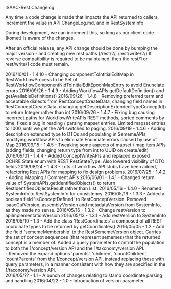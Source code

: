ISAAC-Rest Changelog 

Any time a code change is made that impacts the API returned to callers, increment the value in API ChangeLog.md, and in RestSystemInfo

During development, we can increment this, so long as our client code (komet) is aware of the changes.

After an official release, any API change should be done by bumping the major version - and creating new rest paths (/rest/2/, /rest/write/2/)
If reverse compatibility is required to be maintained, then the rest/1 or rest/write/1 code must remain.

2016/10/01 - 1.4.10 - Changing componentToIntitialEditMap in RestWorkflowProcess to be Set of RestWorkflowComponentNidToInitialEditEpochMapEntry to avoid Enunciate errors
2016/09/26 - 1.4.9 - Adding WorkflowAPIs getDefaultDefinition() and getAvailableDefinitions()
2016/09/26 - 1.4.8 - Removing preferred term and acceptable dialects from RestConceptCreateData, changing field names in RestConceptCreateData, changing getDescriptionExtendedTypeConceptId() to return Integer rather than int 
2016/09/26 - 1.4.7 - Fixing bug causing incorrect paths for WorkflowWriteAPIs REST methods, sorted comments by time, fixed a bug in reading / parsing
	mapset entries.  Limited mapset entries to 1000, until we get the API switched to paging.
2016/09/19 - 1.4.6 - Adding description extended type to DTOs and populating in SememeAPIs, modifying workflow APIs to eliminate Enunciate errors caused by use of Map
2016/09/15 - 1.4.5 - Tweaking some aspects of mapset / map item APIs (adding fields, changing return type from int to UUID on create/edit)
2016/09/01 - 1.4.4 - Added ConceptWriteAPIs and replaced exposed OCHRE State enum with REST RestStateType. Also lowered visibility of DTO fields
2016/08/24 - 1.4.3 - Lots of workflow API stubs have been added, refactoring Rest APIs for mapping to fix design problems.
2016/07/25 - 1.4.2 - Adding Mapping / Comment APIs
2016/06/01 - 1.4.1 - Changed return value of SystemAPIs.getIdentifiedObjects() to return RestIdentifiedObjectsResult rather than List<Object>.
2016/05/16 - 1.4.0 - Renamed SystemInfo to RestSystemInfo for consistency.
2016/05/16 - 1.3.3 - Added a boolean field 'isConceptDefined' to RestConceptVersion.  Removed isaacGuiVersion, assemblyVersion
	and metadataVersion from SystemInfo, as they made no sense.
2016/05/16 - 1.3.2 - Change restVersion to apiImplementationVersion
2016/05/13 - 1.3.1 - Add restVersion to SystemInfo
2016/05/10 - 1.3 - Add the class 'RestCoordinates' a composed of all REST coordinate types to be returned by getCoordinates()
2016/05/05 - 1.2 - Add the field 'sememeMembership' to the RestSememeVersion object.  Carries the set of concept sequences
	(that represent sememes) that the returned concept is a member of.  Added a query parameter to control the population to 
	both the 1/concept/version API and the 1/taxonomy/version API.  
	- Removed the expand options 'parents', 'children', 'countChildren', 'countParents' from the 1/concept/version API, 
	instead replacing these with query parameters, in a manner consistent with how they are specified in the 1/taxonomy/version API.  
2016/05/?? - 1.1 - A bunch of changes relating to stamp coordinate parsing and handling 
2016/04/22 - 1.0 - Introduction of version parameter.



